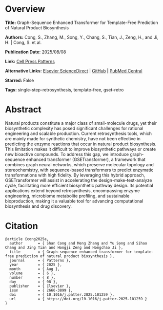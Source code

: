 # Overview
**Title:**
Graph-Sequence Enhanced Transformer for Template-Free Prediction of Natural Product Biosynthesis

**Authors:**
Cong, S., Zhang, M., Song, Y., Chang, S., Tian, J., Zeng, H., and Ji, H. |
Cong, S. et al.

**Publication Date:**
2025/08/08

**Link:**
[Cell Press Patterns](https://www.cell.com/patterns/fulltext/S2666-3899(25)00107-2)

**Alternative Links:**
[Elsevier ScienceDirect](https://www.sciencedirect.com/science/article/pii/S2666389925001072) |
[GitHub](https://github.com/momozhangcn/GSETRetro) |
[PubMed Central](https://pmc.ncbi.nlm.nih.gov/articles/PMC12365517)

**Starred:**
False

**Tags:**
single-step-retrosynthesis, template-free, gset-retro


# Abstract
Natural products constitute a major class of small-molecule drugs, yet their biosynthetic complexity has posed significant challenges for rational engineering and scalable production.
Current retrosynthesis tools, which are mainly made for synthetic chemistry, have not been effective in predicting the enzyme reactions that occur in natural product biosynthesis.
This limitation makes it difficult to improve biosynthetic pathways or create new bioactive compounds.
To address this gap, we introduce graph-sequence enhanced transformer (GSETransformer), a framework that combines graph neural networks, which preserve molecular topology and stereochemistry, with sequence-based transformers to predict enzymatic transformations with high fidelity.
By leveraging this hybrid approach, GSETransformer will assist in accelerating the design-make-test-analyze cycle, facilitating more efficient biosynthetic pathway design.
Its potential applications extend beyond retrosynthesis, encompassing enzyme engineering, microbiome metabolite profiling, and sustainable bioproduction, making it a valuable tool for advancing computational biosynthesis and drug discovery.


# Citation
```
@article {cong2025a,
  author       = { Shan Cong and Meng Zhang and Yu Song and Sihao Chang and Jing Tian and Hongji Zeng and Hongchao Ji },
  title        = { Graph-sequence enhanced transformer for template-free prediction of natural product biosynthesis },
  journal      = { Patterns },
  year         = { 2025 },
  month        = { Aug },
  volume       = { 6 },
  number       = { 8 },
  day          = { 08 },
  publisher    = { Elsevier },
  issn         = { 2666-3899 },
  doi          = { 10.1016/j.patter.2025.101259 },
  url          = { https://doi.org/10.1016/j.patter.2025.101259 }
}
```
